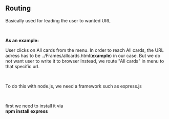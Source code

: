 <h2>Routing</h2>
<p>Basically used for leading the user to wanted URL</p>
<br />
<p><b>As an example:</b></p>
<p>
  User clicks on All cards from the menu. In order to reach All cards, the URL
  adress has to be ../Frames/allcards.html(<b>example</b>) in our case. But we
  do not want user to write it to browser Instead, we route "All cards" in menu
  to that specific url.
</p>
<br />
<p>To do this with node.js, we need a framework such as express.js</p>
<br />
<p>
  first we need to install it via <br />
  <b>npm install express</b>
</p>
<br />

